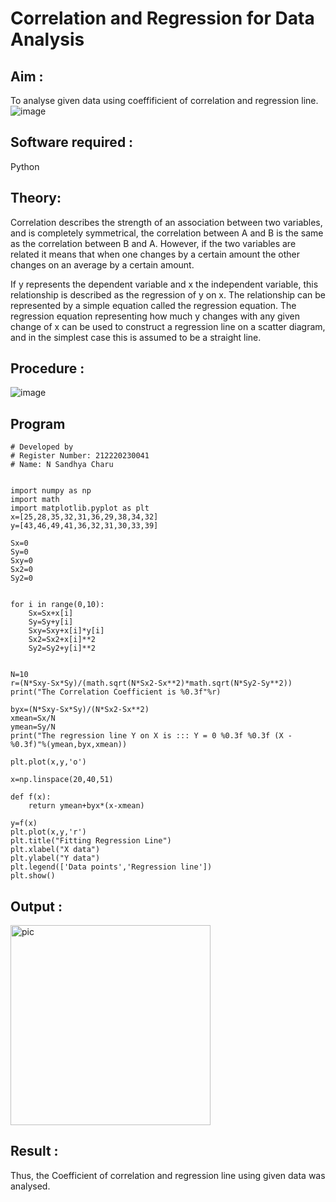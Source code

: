 # Correlation and Regression for Data Analysis
## Aim : 

To analyse given data using  coeffificient of correlation and regression line.
![image](https://user-images.githubusercontent.com/104613195/168224136-d6b64e64-7d3d-4775-9337-c8f96fe41f2d.png)


## Software required :  

Python

## Theory:

Correlation describes the strength of an association between two variables, and is completely symmetrical, the correlation between A and B is the same as the correlation between B and A. However, if the two variables are related it means that when one changes by a certain amount the other changes on an average by a certain amount.  

If y represents the dependent variable and x the independent variable, this relationship is described as the regression of y on x. The relationship can be represented by a simple equation called the regression equation. The regression equation representing how much y changes with any given change of x can be used to construct a regression line on a scatter diagram, and in the simplest case this is assumed to be a straight line.

## Procedure :

![image](https://user-images.githubusercontent.com/104613195/168225866-ac8f6610-bdc3-4ac2-a24e-2b24ba08e189.png)

## Program
```python3
# Developed by
# Register Number: 212220230041
# Name: N Sandhya Charu


import numpy as np
import math
import matplotlib.pyplot as plt
x=[25,28,35,32,31,36,29,38,34,32]
y=[43,46,49,41,36,32,31,30,33,39]

Sx=0
Sy=0
Sxy=0
Sx2=0
Sy2=0


for i in range(0,10):
    Sx=Sx+x[i]
    Sy=Sy+y[i]
    Sxy=Sxy+x[i]*y[i]
    Sx2=Sx2+x[i]**2
    Sy2=Sy2+y[i]**2
    

N=10
r=(N*Sxy-Sx*Sy)/(math.sqrt(N*Sx2-Sx**2)*math.sqrt(N*Sy2-Sy**2))
print("The Correlation Coefficient is %0.3f"%r)

byx=(N*Sxy-Sx*Sy)/(N*Sx2-Sx**2)
xmean=Sx/N
ymean=Sy/N
print("The regression line Y on X is ::: Y = 0 %0.3f %0.3f (X - %0.3f)"%(ymean,byx,xmean))

plt.plot(x,y,'o')

x=np.linspace(20,40,51)

def f(x):
    return ymean+byx*(x-xmean)

y=f(x)
plt.plot(x,y,'r')
plt.title("Fitting Regression Line")
plt.xlabel("X data")
plt.ylabel("Y data")
plt.legend(['Data points','Regression line'])
plt.show()
```
## Output : 
<img width="320" alt="pic" src="https://user-images.githubusercontent.com/75235167/170187701-7ec248b5-19e0-462d-bf40-6f0c0ee0fc0f.png">

## Result :
Thus, the Coefficient of correlation and regression line using given data was analysed.
